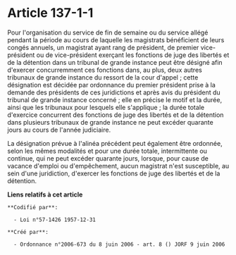 # Article 137-1-1

Pour l'organisation du service de fin de semaine ou du service allégé pendant la période au cours de laquelle les magistrats
bénéficient de leurs congés annuels, un magistrat ayant rang de président, de premier vice-président ou de vice-président
exerçant les fonctions de juge des libertés et de la détention dans un tribunal de grande instance peut être désigné afin
d'exercer concurremment ces fonctions dans, au plus, deux autres tribunaux de grande instance du ressort de la cour d'appel ;
cette désignation est décidée par ordonnance du premier président prise à la demande des présidents de ces juridictions et
après avis du président du tribunal de grande instance concerné ; elle en précise le motif et la durée, ainsi que les
tribunaux pour lesquels elle s'applique ; la durée totale d'exercice concurrent des fonctions de juge des libertés et de la
détention dans plusieurs tribunaux de grande instance ne peut excéder quarante jours au cours de l'année judiciaire.

La désignation prévue à l'alinéa précédent peut également être ordonnée, selon les mêmes modalités et pour une durée totale,
intermittente ou continue, qui ne peut excéder quarante jours, lorsque, pour cause de vacance d'emploi ou d'empêchement,
aucun magistrat n'est susceptible, au sein d'une juridiction, d'exercer les fonctions de juge des libertés et de la
détention.

**Liens relatifs à cet article**

	**Codifié par**:

	  - Loi n°57-1426 1957-12-31

	**Créé par**:

	  - Ordonnance n°2006-673 du 8 juin 2006 - art. 8 () JORF 9 juin 2006
